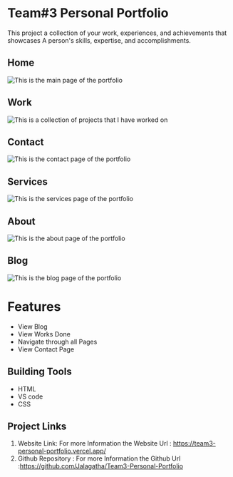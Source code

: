 # Team#3 Personal Portfolio
  This project  a collection of your work, experiences, and achievements that showcases A person's skills, expertise, and accomplishments.
  ## Home 
  
  ![This is the main page of the portfolio](./home.PNG)
  ## Work
  ![This is a collection of projects that I have worked on](./works.PNG)
  ## Contact
  ![This is the contact page of the portfolio](./contact.PNG)
  ## Services
  ![This is the services page of the portfolio](./services.PNG)
  ## About
  ![This is the about page of the portfolio](./about.PNG)
  ## Blog
  ![This is the blog page of the portfolio](./blog.PNG)
# Features
- View Blog
- View Works Done
- Navigate through all Pages
- View Contact Page

## Building Tools
- HTML
- VS code
- CSS
## Project Links
1. Website Link: 
 For more Information the  Website Url :  https://team3-personal-portfolio.vercel.app/
2. Github Repository :
  For more Information the  Github Url :https://github.com/Jalagatha/Team3-Personal-Portfolio


